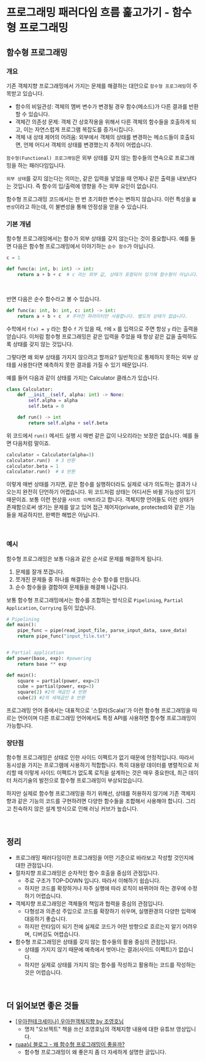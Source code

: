# 프로그래밍 패러다임 흐름 훑고가기 - 함수형 프로그래밍

## 함수형 프로그래밍

### 개요

기존 객체지향 프로그래밍에서 가지는 문제를 해결하는 대안으로 `함수형 프로그래밍`이 주목받고 있습니다.
- 함수의 비일관성: 객체의 멤버 변수가 변경될 경우 함수(메소드)가 다른 결과를 반환할 수 있습니다.
- 객체간 의존성 문제: 객체 간 상호작용을 위해서 다른 객체의 함수들을 호출하게 되고, 이는 자연스럽게 프로그램 복잡도를 증가시킵니다.
- 객체 내 상태 제어의 어려움: 외부에서 객체의 상태를 변경하는 메소드들이 호출되면, 언제 어디서 객체의 상태를 변경했는지 추적이 어렵습니다.   


`함수형(Functional) 프로그래밍`은 외부 상태를 갖지 않는 함수들의 연속으로 프로그래밍을 하는 패러다임입니다.

`외부 상태`를 갖지 않는다는 의미는, 같은 입력을 넣었을 때 언제나 같은 출력을 내보낸다는 것입니다. 즉 함수의 입/출력에 영향을 주는 외부 요인이 없습니다.

함수형 프로그래밍 코드에서는 한 번 초기화한 변수는 변하지 않습니다. 이런 특성을 `불변성`이라고 하는데, 이 불변성을 통해 안정성을 얻을 수 있습니다.

### 기본 개념

함수형 프로그래밍에서는 함수가 외부 상태를 갖지 않는다는 것이 중요합니다. 예를 들면 다음은 함수형 프로그래밍에서 이야기하는 `순수 함수`가 아닙니다.

```python
c = 1

def func(a: int, b: int) -> int:
    return a + b + c  # c 라는 외부 값, 상태가 포함되어 있기에 함수형이 아닙니다.
```

<br/>

반면 다음은 순수 함수라고 볼 수 있습니다.

```python
def func(a: int, b: int, c: int) -> int:
    return a + b + c  # 주어진 파라미터만 사용합니다. 별도의 상태가 없습니다.
```

수학에서 `f(x) = y` 라는 함수 `f` 가 있을 때, `f`에 `x` 를 입력으로 주면 항상 `y` 라는 출력을 얻습니다. 이처럼 함수형 프로그래밍은 같은 입력을 주었을 때 항상 같은 값을 출력하도록 상태를 갖지 않는 것입니다.

그렇다면 왜 외부 상태를 가지지 않으려고 할까요? 일반적으로 통제하지 못하는 외부 상태를 사용한다면 예측하지 못한 결과를 가질 수 있기 때문입니다.

예를 들어 다음과 같이 상태를 가지는 Calculator 클래스가 있습니다.

```python
class Calculator:
    def __init__(self, alpha: int) -> None:
        self.alpha = alpha
        self.beta = 0

    def run() -> int
    	return self.alpha + self.beta
```

위 코드에서 `run()` 메서드 실행 시 매번 같은 값이 나오리라는 보장은 없습니다.  예를 들면 다음처럼 말이죠.

```python
calculator = Calculator(alpha=3)
calculator.run()  # 3 반환
calculator.beta = 1
calculator.run()  # 4 반환
```

이렇게 매번 상태를 가지면, 같은 함수를 실행하더라도 실제로 내가 의도하는 결과가 나오는지 완전히 단언하기 어렵습니다. 위 코드처럼 상태는 어디서든 바뀔 가능성이 있기 때문이죠. 보통 이런 현상을 `사이트 이펙트`라고 합니다. 객체지향 언어들도 이런 상태가 존재함으로써 생기는 문제를 알고 있어 접근 제어자(private, protected)와 같은 기능들을 제공하지만, 완벽한 해법은 아닙니다.

<br/>

### 예시 

함수형 프로그래밍은 보통 다음과 같은 순서로 문제를 해결하게 됩니다.
1. 문제를 잘개 쪼갭니다. 
2. 쪼개진 문제들 중 하나를 해결하는 순수 함수를 만듭니다.
3. 순수 함수들을 결합하여 문제들을 해결해 나갑니다.

보통 함수형 프로그래밍에서는 함수를 조합하는 방식으로 `Pipelining`, `Partial Application`, `Currying` 등이 있습니다.  
```python
# Pipelining
def main():
    pipe_func = pipe(read_input_file, parse_input_data, save_data)
    return pipe_func("input_file.txt")


# Partial application
def power(base, exp): #powering
    return base ** exp

def main():
    square = partial(power, exp=2)
    cube = partial(power, exp=3)
    square(2) #2의 제곱인 4 반환
    cube(2) #2의 세제곱인 8 반환
```

프로그래밍 언어 중에서는 대표적으로 '스칼라(Scala)'가 이런 함수형 프로그래밍을 따르는 언어이며 다른 프로그래밍 언어에서도 특정 API를 사용하면 함수형 프로그래밍이 가능합니다.



### 장단점

함수형 프로그래밍은 상태로 인한 사이드 이펙트가 없기 때문에 안정적입니다. 따라서 동시성을 가지는 프로그램에 사용하기 적합합니다. 특히 대용량 데이터를 병렬적으로 처리할 때 이렇게 사이드 이펙트가 없도록 로직을 설계하는 것은 매우 중요한데, 최근 데이터 처리기술의 발전으로 함수형 프로그래밍이 부상되었습니다.

하지만 실제로 함수형 프로그래밍을 하기 위해선, 상태를 허용하지 않기에 기존 객체지향과 같은 기능의 코드를 구현하려면 다양한 함수들을 조합해서 사용해야 합니다. 그리고 친숙하지 않은 설계 방식으로 인해 러닝 커브가 높습니다. 


<br>

## 정리

- 프로그래밍 패러다임이란 프로그래밍을 어떤 기준으로 바라보고 작성할 것인지에 대한 관점입니다.
- 절차지향 프로그래밍은 순차적인 함수 호출을 중심의 관점입니다.
    - 주로 구조가 TOP-DOWN 입니다. 따라서 이해하기 쉽습니다.
    - 하지만 코드를 확장하거나 자주 실행에 따라 로직이 바뀌어야 하는 경우에 수정하기 어렵습니다.
-  객체지향 프로그래밍은 객체들의 책임과 협력을 중심의 관점입니다.
    - 다형성과 의존성 주입으로 코드를 확장하기 쉬우며, 실행환경의 다양한 입력에 대응하기 좋습니다.
    - 하지만 런타임이 되기 전에 실제로 코드가 어떤 방향으로 흐르는지 알기 어려우며, 디버깅도 어렵습니다.
- 함수형 프로그래밍은 상태를 갖지 않는 함수들의 활용 중심의 관점입니다.
    - 상태를 가지지 않기 때문에 예측에서 벗어나는 결과(사이드 이펙트)가 없습니다.
    - 하지만 실제로 상태를 가지지 않는 함수를 작성하고 활용하는 코드를 작성하는 것은 어렵습니다.

<br>

## 더 읽어보면 좋은 것들

- [[우아한테크세미나] 우아한객체지향 by 조영호님](https://www.youtube.com/watch?v=dJ5C4qRqAgA&ab_channel=%EC%9A%B0%EC%95%84%ED%95%9CTech)
    - 명저 "오브젝트" 책을 쓰신 조영호님의 객체지향 내용에 대한 유튜브 영상입니다. 
- [ruaa님 블로그 - 왜 함수형 프로그래밍이 좋을까?](http://ruaa.me/why-functional-matters/)
    - 함수형 프로그래밍이 왜 좋은지 좀 더 자세하게 설명한 글입니다.
